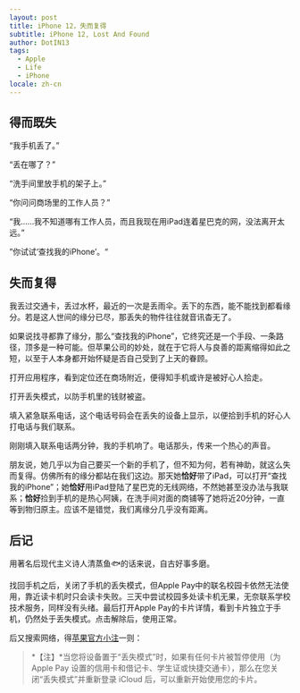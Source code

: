 ```yaml
---
layout: post
title: iPhone 12，失而复得
subtitle: iPhone 12, Lost And Found
author: DotIN13
tags:
  - Apple
  - Life
  - iPhone
locale: zh-cn
---
```


## 得而既失

“我手机丢了。”

“丢在哪了？”

“洗手间里放手机的架子上。”

“你问问商场里的工作人员？”

“我……我不知道哪有工作人员，而且我现在用iPad连着星巴克的网，没法离开太远。”

”你试试‘查找我的iPhone’。“

## 失而复得

我丢过交通卡，丢过水杯，最近的一次是丢雨伞。丢下的东西，能不能找到都看缘分。若是这人世间的缘分已尽，那丢失的物件往往就音讯杳无了。

如果说找寻都靠了缘分，那么“查找我的iPhone”，它终究还是一个手段、一条路径，顶多是一种可能。但苹果公司的妙处，就在于它将人与良善的距离缩得如此之短，以至于人本身都开始怀疑是否自己受到了上天的眷顾。

打开应用程序，看到定位还在商场附近，便得知手机或许是被好心人拾走。

打开丢失模式，以防手机里的钱财被盗。

填入紧急联系电话，这个电话号码会在丢失的设备上显示，以便拾到手机的好心人打电话与我们联系。

刚刚填入联系电话两分钟，我的手机响了。电话那头，传来一个热心的声音。

朋友说，她几乎以为自己要买一个新的手机了，但不知为何，若有神助，就这么失而复得。仿佛所有的缘分都站在我们这边。那天她**恰好**带了iPad，可以打开“查找我的iPhone”；她**恰好**用iPad登陆了星巴克的无线网络，不然她甚至没办法与我联系；**恰好**捡到手机的是热心阿姨，在洗手间对面的商铺等了她将近20分钟，一直等到物归原主。应该不是错觉，我们离缘分几乎没有距离。

## 后记

用著名后现代主义诗人清蒸鱼🐟的话来说，自古好事多磨。

找回手机之后，关闭了手机的丢失模式，但Apple Pay中的联名校园卡依然无法使用，靠近读卡机时只会读卡失败。三天中尝试校园多处读卡机无果，无奈联系学校技术服务，同样没有头绪。最后打开Apple Pay的卡片详情，看到卡片独立于手机，仍然处于丢失模式。点击解除后，使用正常。

后又搜索网络，得[苹果官方小注](https://support.apple.com/zh-cn/guide/icloud/mmfc0f0165/icloud)一则：

> *【注】*当您将设备置于“丢失模式”时，如果有任何卡片被暂停使用（为 Apple Pay 设置的信用卡和借记卡、学生证或快捷交通卡），那么在您关闭“丢失模式”并重新登录 iCloud 后，可以重新开始使用您的卡片。
